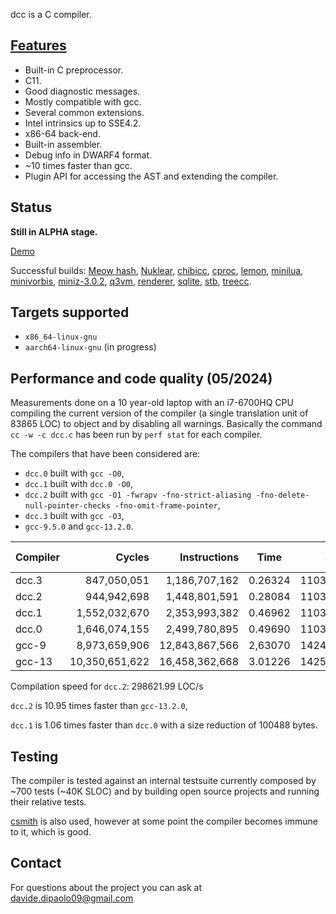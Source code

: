 dcc is a C compiler.


## [Features](https://github.com/dipa09/dcc/blob/main/status.md)
- Built-in C preprocessor.
- C11.
- Good diagnostic messages.
- Mostly compatible with gcc.
- Several common extensions.
- Intel intrinsics up to SSE4.2.
- x86-64 back-end.
- Built-in assembler.
- Debug info in DWARF4 format.
- ~10 times faster than gcc.
- Plugin API for accessing the AST and extending the compiler.


## Status
**Still in ALPHA stage.**

[Demo](https://youtu.be/TPWxtAFwiks)

Successful builds:
[Meow hash](https://github.com/cmuratori/meow_hash), 
[Nuklear](https://github.com/Immediate-Mode-UI/Nuklear), 
[chibicc](https://github.com/rui314/chibicc), 
[cproc](https://sr.ht/~mcf/cproc), 
[lemon](https://compiler-dept.github.io/lemon), 
[minilua](https://github.com/edubart/minilua), 
[minivorbis](https://github.com/edubart/minivorbis), 
[miniz-3.0.2](https://github.com/richgel999/miniz), 
[q3vm](https://github.com/jnz/q3vm), 
[renderer](https://github.com/zauonlok/renderer), 
[sqlite](https://github.com/sqlite/sqlite), 
[stb](https://github.com/nothings/stb/), 
[treecc](https://github.com/rweather/treecc).


## Targets supported
- `x86_64-linux-gnu`
- `aarch64-linux-gnu` (in progress)


## Performance and code quality (05/2024)
Measurements done on a 10 year-old laptop with an i7-6700HQ CPU compiling the
current version of the compiler (a single translation unit of 83865 LOC) to
object and by disabling all warnings.
Basically the command `cc -w -c dcc.c` has been run by `perf stat` for each compiler.

The compilers that have been considered are:
- `dcc.0` built with `gcc -O0`,
- `dcc.1` built with `dcc.0 -O0`,
- `dcc.2` built with `gcc -O1 -fwrapv -fno-strict-aliasing -fno-delete-null-pointer-checks -fno-omit-frame-pointer`,
- `dcc.3` built with `gcc -O3`,
- `gcc-9.5.0` and `gcc-13.2.0`.

| Compiler | Cycles         | Instructions   | Time    | Size    | Compiler Size |
|----------|---------------:|---------------:|---------|--------:|--------------:|
| dcc.3    | 847,050,051    | 1,186,707,162  | 0.26324 | 1103536 | 1076664       |
| dcc.2    | 944,942,698    | 1,448,801,591  | 0.28084 | 1103536 | 796408        |
| dcc.1    | 1,552,032,670  | 2,353,993,382  | 0.46962 | 1103536 | 896896        |
| dcc.0    | 1,646,074,155  | 2,499,780,895  | 0.49690 | 1103536 | 1155096       |
| gcc-9    | 8,973,659,906  | 12,843,867,566 | 2,63070 | 1424976 |               |
| gcc-13   | 10,350,651,622 | 16,458,362,668 | 3.01226 | 1425296 |               |

Compilation speed for `dcc.2`: 298621.99 LOC/s

`dcc.2` is 10.95 times faster than `gcc-13.2.0`,

`dcc.1` is 1.06 times faster than `dcc.0` with a size reduction of 100488 bytes.


## Testing
The compiler is tested against an internal testsuite currently composed by ~700 tests (~40K SLOC) and
by building open source projects and running their relative tests.

[csmith](https://github.com/csmith-project/csmith) is also used, however at some point the compiler becomes immune to it, which is good.


## Contact
For questions about the project you can ask at davide.dipaolo09@gmail.com

